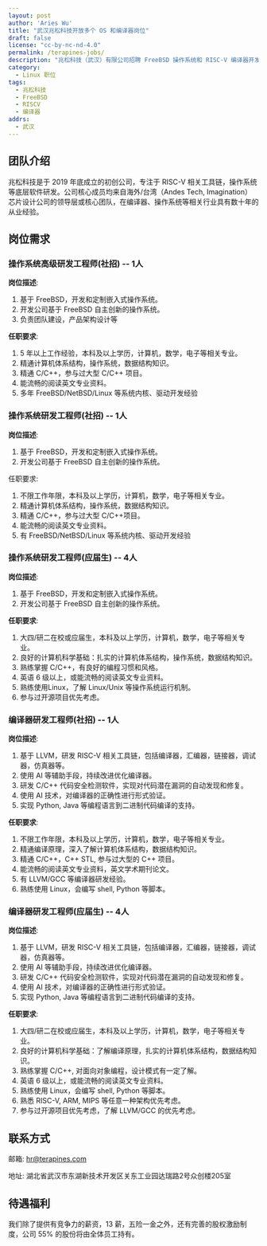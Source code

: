 ```yaml
---
layout: post
author: 'Aries Wu'
title: "武汉兆松科技开放多个 OS 和编译器岗位"
draft: false
license: "cc-by-nc-nd-4.0"
permalink: /terapines-jobs/
description: "兆松科技（武汉）有限公司招聘 FreeBSD 操作系统和 RISC-V 编译器开发工程师。"
category:
  - Linux 职位
tags:
  - 兆松科技
  - FreeBSD
  - RISCV
  - 编译器
addrs:
  - 武汉
---
```


## 团队介绍

兆松科技是于 2019 年底成立的初创公司，专注于 RISC-V 相关工具链，操作系统等底层软件研发。公司核心成员均来自海外/台湾（Andes Tech, Imagination）芯片设计公司的领导层或核心团队，在编译器、操作系统等相关行业具有数十年的从业经验。

## 岗位需求

### 操作系统高级研发工程师(社招) -- 1人

**岗位描述**:

1. 基于 FreeBSD，开发和定制嵌入式操作系统。
2. 开发公司基于 FreeBSD 自主创新的操作系统。
3. 负责团队建设，产品架构设计等

**任职要求**:

1. 5 年以上工作经验，本科及以上学历，计算机，数学，电子等相关专业。
2. 精通计算机体系结构，操作系统，数据结构知识。
3. 精通 C/C++，参与过大型 C/C++ 项目。
4. 能流畅的阅读英文专业资料。
5. 多年 FreeBSD/NetBSD/Linux 等系统内核、驱动开发经验

### 操作系统研发工程师(社招) -- 1人

**岗位描述**:

1. 基于 FreeBSD，开发和定制嵌入式操作系统。
2. 开发公司基于 FreeBSD 自主创新的操作系统。

任职要求:

1. 不限工作年限，本科及以上学历，计算机，数学，电子等相关专业。
2. 精通计算机体系结构，操作系统，数据结构知识。
3. 精通 C/C++，参与过大型 C/C++项目。
4. 能流畅的阅读英文专业资料。
5. 有 FreeBSD/NetBSD/Linux 等系统内核、驱动开发经验

### 操作系统研发工程师(应届生) -- 4人

**岗位描述**:

1. 基于 FreeBSD，开发和定制嵌入式操作系统。
2. 开发公司基于 FreeBSD 自主创新的操作系统。

**任职要求**:

1. 大四/研二在校或应届生，本科及以上学历，计算机，数学，电子等相关专业。
2. 良好的计算机科学基础：扎实的计算机体系结构，操作系统，数据结构知识。
3. 熟练掌握 C/C++，有良好的编程习惯和风格。
4. 英语 6 级以上，或能流畅的阅读英文专业资料。
5. 熟练使用Linux，了解 Linux/Unix 等操作系统运行机制。
6. 参与过开源项目优先考虑。

### 编译器研发工程师(社招) -- 1人

**岗位描述**:

1. 基于 LLVM，研发 RISC-V 相关工具链，包括编译器，汇编器，链接器，调试器，仿真器等。
2. 使用 AI 等辅助手段，持续改进优化编译器。
3. 研发 C/C++ 代码安全检测软件，实现对代码潜在漏洞的自动发现和修复。
4. 使用 AI 技术，对编译器的正确性进行形式验证。
5. 实现 Python, Java 等编程语言到二进制代码编译的支持。

**任职要求**:

1. 不限工作年限，本科及以上学历，计算机，数学，电子等相关专业。
2. 精通编译原理，深入了解计算机体系结构，数据结构知识。
3. 精通 C/C++，C++ STL, 参与过大型的 C++ 项目。
4. 能流畅的阅读英文专业资料，英文学术期刊论文。
5. 有 LLVM/GCC 等编译器研发经验。
6. 熟练使用 Linux，会编写 shell, Python 等脚本。

### 编译器研发工程师(应届生) -- 4人

**岗位描述**:

1. 基于 LLVM，研发 RISC-V 相关工具链，包括编译器，汇编器，链接器，调试器，仿真器等。
2. 使用 AI 等辅助手段，持续改进优化编译器。
3. 研发 C/C++ 代码安全检测软件，实现对代码潜在漏洞的自动发现和修复。
4. 使用 AI 技术，对编译器的正确性进行形式验证。
5. 实现 Python, Java 等编程语言到二进制代码编译的支持。

**任职要求**:

1. 大四/研二在校或应届生，本科及以上学历，计算机，数学，电子等相关专业。
2. 良好的计算机科学基础：了解编译原理，扎实的计算机体系结构，数据结构知识。
3. 熟练掌握 C/C++, 对面向对象编程，设计模式有一定了解。
4. 英语 6 级以上，或能流畅的阅读英文专业资料。
5. 熟练使用 Linux，会编写 shell, Python 等脚本。
6. 熟悉 RISC-V, ARM, MIPS 等任意一种架构优先考虑。
7. 参与过开源项目优先考虑，了解 LLVM/GCC 的优先考虑。

## 联系方式

邮箱: <hr@terapines.com>

地址: 湖北省武汉市东湖新技术开发区关东工业园达瑞路2号众创楼205室

## 待遇福利

我们除了提供有竞争力的薪资，13 薪，五险一金之外，还有完善的股权激励制度，公司 55% 的股份将由全体员工持有。
